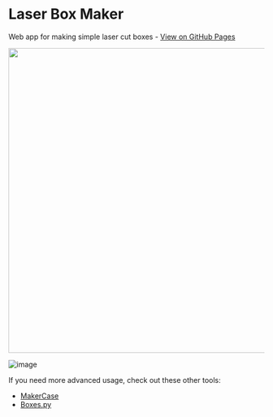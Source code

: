 # Laser Box Maker

Web app for making simple laser cut boxes - [View on GitHub Pages](https://dtgreene.github.io/laser-box-maker/dist/)

<p align="center">
  <img src="https://github.com/user-attachments/assets/8fe85418-f5b1-451c-8d8f-b0e7c600b05d" width="600px" />
</p>

![image](https://github.com/user-attachments/assets/d2c774bf-f936-48cc-a463-4f02f8fe4ba4)

If you need more advanced usage, check out these other tools:
- [MakerCase](https://ja.makercase.com/#/)
- [Boxes.py](https://boxes.hackerspace-bamberg.de/?language=en)
